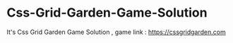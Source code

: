 # Css-Grid-Garden-Game-Solution
It's Css Grid Garden Game Solution , game link : https://cssgridgarden.com 
